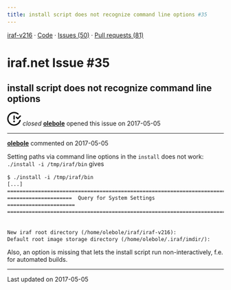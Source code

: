 ```yaml
---
title: install script does not recognize command line options #35
---
```


[iraf-v216](/iraf-v216) · [Code](https://github.com/iraf-community/iraf/tree/iraf-v216) · [Issues (50)](/iraf-v216/issues) · [Pull requests (81)](/iraf-v216/issues/pulls)

# iraf.net Issue #35
## install script does not recognize command line options
![closed](issue-closed.svg) *closed* **[olebole](https://github.com/olebole)** opened this issue on 2017-05-05

- - - -

**[olebole](https://github.com/olebole)** commented on 2017-05-05

Setting paths via command line options in the `install` does not work: `./install -i /tmp/iraf/bin` gives  
```  
$ ./install -i /tmp/iraf/bin  
[...]  
========================================================================  
=====================  Query for System Settings  ======================  
========================================================================  
  
  
New iraf root directory (/home/olebole/iraf/iraf-v216):   
Default root image storage directory (/home/olebole/.iraf/imdir/):   
```  
  
Also, an option is missing that lets the install script run non-interactively, f.e. for automated builds.

- - - -

Last updated on 2017-05-05
